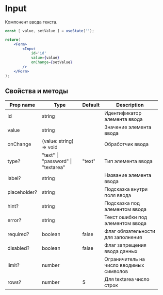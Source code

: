 # Input
Компонент ввода текста.

```jsx
const [ value, setValue ] = useState('');

return(
    <Form>
        <Input
            id='id'
            value={value}
            onChange={setValue}
        />
    </Form>
);
```

## Свойства и методы
|Prop name|Type|Default|Description|
|---------|----|-------|-----------|
|id|string||Идентификатор элемента ввода|
|value|string||Значение элемента ввода|
|onChange|(value: string) => void||Обработчик ввода|
|type?|"text" \| "password" \| "textarea"|"text"|Тип элемента ввода|
|label?|string||Название элемента ввода|
|placeholder?|string||Подсказка внутри поля ввода|
|hint?|string||Подсказка под элементом ввода|
|error?|string||Текст ошибки под элементом ввода|
|required?|boolean|false|Флаг обязательности для заполнения|
|disabled?|boolean|false|Флаг запрещения ввода данных|
|limit?|number||Ограничитель на число вводимых символов|
|rows?|number|5|Для textarea число строк|
